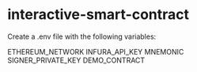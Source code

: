 # interactive-smart-contract

Create a .env file with the following variables:

ETHEREUM_NETWORK
INFURA_API_KEY
MNEMONIC
SIGNER_PRIVATE_KEY
DEMO_CONTRACT
